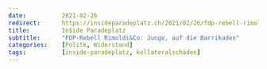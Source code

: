 ```yaml
---
date:          2021-02-26
redirect:      https://insideparadeplatz.ch/2021/02/26/fdp-rebell-rimoldico-junge-auf-die-barrikaden/
title:         In$ide Paradeplatz
subtitle:      "FDP-Rebell Rimoldi&Co: Junge, auf die Barrikaden"
categories:    [Politk, Widerstand]
tags:          [inside-paradeplatz, kollateralschäden]
---
```

